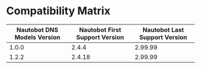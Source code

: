 
# Compatibility Matrix

| Nautobot DNS Models Version | Nautobot First Support Version | Nautobot Last Support Version |
| ------------- | -------------------- | ------------- |
| 1.0.0         | 2.4.4               | 2.99.99        |
| 1.2.2         | 2.4.18              | 2.99.99        |
